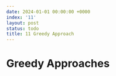 ```yaml
---
date: 2024-01-01 00:00:00 +0000
index: '11'
layout: post
status: todo
title: 11 Greedy Approach
---
```


# Greedy Approaches